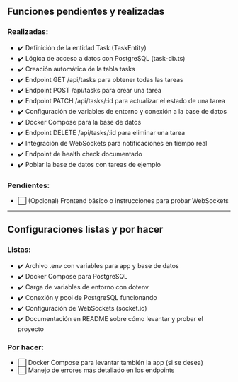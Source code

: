 ## Funciones pendientes y realizadas

### Realizadas:

- ✔️ Definición de la entidad Task (TaskEntity)
- ✔️ Lógica de acceso a datos con PostgreSQL (task-db.ts)
- ✔️ Creación automática de la tabla tasks
- ✔️ Endpoint GET /api/tasks para obtener todas las tareas
- ✔️ Endpoint POST /api/tasks para crear una tarea
- ✔️ Endpoint PATCH /api/tasks/:id para actualizar el estado de una tarea
- ✔️ Configuración de variables de entorno y conexión a la base de datos
- ✔️ Docker Compose para la base de datos
- ✔️ Endpoint DELETE /api/tasks/:id para eliminar una tarea
- ✔️ Integración de WebSockets para notificaciones en tiempo real
- ✔️ Endpoint de health check documentado
- ✔️ Poblar la base de datos con tareas de ejemplo

### Pendientes:

- ⬜ (Opcional) Frontend básico o instrucciones para probar WebSockets

---

## Configuraciones listas y por hacer

### Listas:

- ✔️ Archivo .env con variables para app y base de datos
- ✔️ Docker Compose para PostgreSQL
- ✔️ Carga de variables de entorno con dotenv
- ✔️ Conexión y pool de PostgreSQL funcionando
- ✔️ Configuración de WebSockets (socket.io)
- ✔️ Documentación en README sobre cómo levantar y probar el proyecto

### Por hacer:

- ⬜ Docker Compose para levantar también la app (si se desea)
- ⬜ Manejo de errores más detallado en los endpoints
